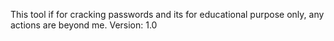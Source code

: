This tool if for cracking passwords and its for educational purpose only, any actions are beyond me.
 Version: 1.0
 
